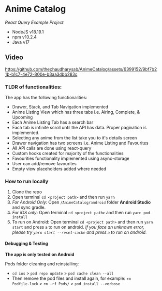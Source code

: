 # Anime Catalog
*React Query Example Project*

- NodeJS v18.19.1
- npm v10.2.4
- Java v17

## Video

https://github.com/thechaudharysab/AnimeCatalog/assets/6399152/9bf7b21b-b1c7-4e72-800e-b3aa3dbb283c

### TLDR of functionalities:
The app has the following functionalities:
- Drawer, Stack, and Tab Navigation implemented
- Anime Listing View which has three tabs i.e. Airing, Complete, & Upcoming
- Each Anime Listing Tab has a search bar
- Each tab is infinite scroll until the API has data. Proper pagination is implemented.
- Selecting any anime from the list take you to it's details screen
- Drawer navigation has two screens i.e. Anime Listing and Favourites
- All API calls are done using react-query
- Custom hooks created for majority of the functionalities
- Favourities functionality implemented using async-storage
- User can add/remove favourites
- Empty view placeholders added where needed

### How to run locally

1. Clone the repo
2. Open terminal `cd <project path>` and then run `yarn`
3. _For Android Only_: Open `/AnimeCatalog/android` folder **Android Studio** and sync gradle.
4. _For iOS only_: Open terminal `cd <project path>` and then run `yarn pod-install`
5. To run on Android: Open terminal `cd <project path>` and then run `yarn start` and press `a` to run on android. *If you face an unknown error, please try `yarn start --reset-cache` and press `a` to run on android.*


#### Debugging & Testing

**The app is only tested on Android**

Pods folder cleaning and reinstalling:

- `cd ios` > `pod repo update` > `pod cache clean --all`
- Then remove the pod files and install again, for example: `rm Podfile.lock` > `rm -rf Pods/` > `pod install --verbose`
